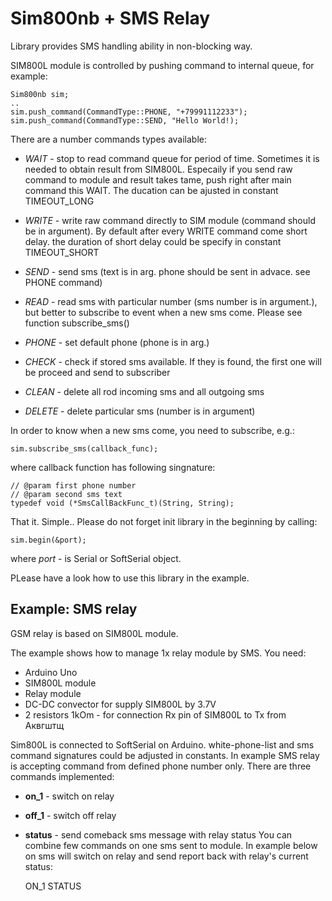 # Sim800nb + SMS Relay
Library provides SMS handling ability in non-blocking way.

SIM800L module is controlled by pushing command to internal queue, for example:

    Sim800nb sim;
    ..
    sim.push_command(CommandType::PHONE, "+79991112233");
    sim.push_command(CommandType::SEND, "Hello World!);

There are a number commands types available:
* *WAIT* -  stop to read command queue for period of time. Sometimes it is needed to obtain result from SIM800L. Especaily if you send raw command to module and result takes tame, push right after main command this WAIT. The ducation can be ajusted in constant TIMEOUT_LONG

* *WRITE* - write raw command directly to SIM module (command should be in argument). By default after every WRITE command come short delay. the duration of short delay could be specify in constant TIMEOUT_SHORT

- *SEND* -  send sms (text is in arg. phone should be sent in advace. see PHONE command)

- *READ* -  read sms with particular number (sms number is in argument.), but better to subscribe to event when a new sms come. Please see function subscribe_sms()

- *PHONE* - set default phone (phone is in arg.)

- *CHECK* - check if stored sms available. If they is found, the first one will be proceed and send to subscriber

- *CLEAN* - delete all rod incoming sms and all outgoing sms

- *DELETE* - delete particular sms (number is in argument)


In order to know when a new sms come, you need to subscribe, e.g.:

    sim.subscribe_sms(callback_func);

where callback function has following singnature:

    // @param first phone number
    // @param second sms text
    typedef void (*SmsCallBackFunc_t)(String, String);

That it. Simple.. Please do not forget init library in the beginning by calling:

    sim.begin(&port);

where *port* - is Serial or SoftSerial object. 

PLease have a look how to use this library in the example.
## Example: SMS relay
GSM relay is based on SIM800L module. 

The example shows how to manage 1x relay module by SMS.
You need:
- Arduino Uno
- SIM800L module
- Relay module
- DC-DC convector for supply SIM800L by 3.7V
- 2 resistors 1kOm - for connection Rx pin of SIM800L to Tx from Aквгштщ

Sim800L is connected to SoftSerial on Arduino. white-phone-list and sms command signatures could be adjusted in constants. 
In example SMS relay is accepting command from defined phone number only. There are three commands implemented:
- **on_1**  - switch on relay
- **off_1** - switch off relay
- **status** - send comeback sms message with relay status
You can combine few commands on one sms sent to module. In example below on sms will switch on relay and send report back with relay's current status:

    ON_1 STATUS

